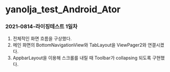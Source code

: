 # yanolja_test_Android_Ator
### 2021-0814-라이징테스트 1일차
1. 전체적인 화면 흐름을 구상했다.
2. 메인 화면의 BottomNavigationView와 TabLayout을 ViewPager2와 연결시켰다.
3. AppbarLayout을 이용해  스크롤를 내릴 때 Toolbar가 collapsing 되도록 구현했다.
